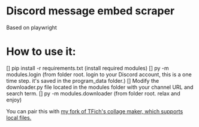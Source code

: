 # Discord message embed scraper
Based on playwright
# How to use it:
[] pip install -r requirements.txt (install required modules)
[] py -m modules.login (from folder root. login to your Discord account, this is a one time step. it's saved in the program_data folder.)
[] Modify the downloader.py file located in the modules folder with your channel URL and search term.
[] py -m modules.downloader (from folder root. relax and enjoy)

You can pair this with [my fork of TFich's collage maker, which supports local files.](https://github.com/desperatee/local-collage-maker)